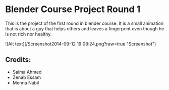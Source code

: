 Blender Course Project Round 1
==============================

This is the project of the first round in blender course. It is a small animation that is about a guy that helps others and leaves a fingerprint even though he is not rich nor healthy.

![Alt text](/Screenshot2014-09-12 19:08:24.png?raw=true "Screenshot")

Credits:
--------
* Salma Ahmed
* Zenab Essam
* Menna Nabil

